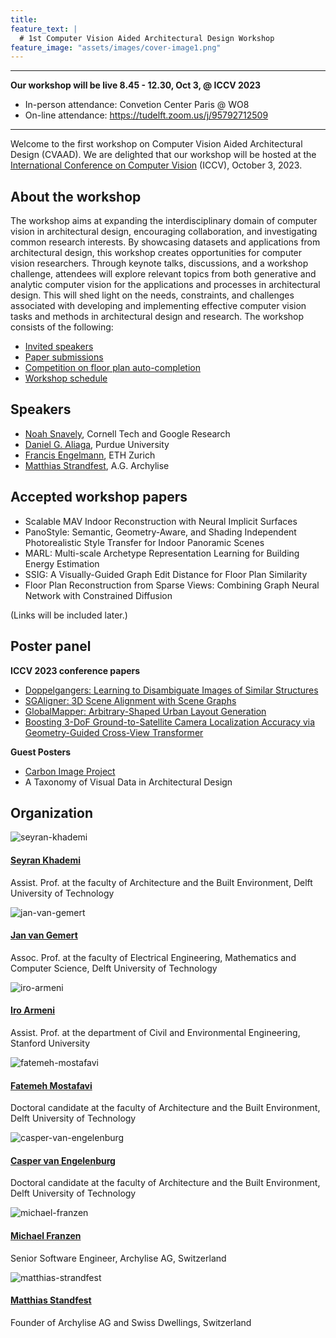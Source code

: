 ```yaml
---
title:
feature_text: |
  # 1st Computer Vision Aided Architectural Design Workshop
feature_image: "assets/images/cover-image1.png"
---
```


<!---
{% include button.html text="Call for Papers" link="/papers/" color="#1932E1" %}{% include button.html text="Competition" link="/competition/" color="#1932E1" %}{% include button.html text="Organization" link="/organization/" color="#1932E1" %}{% include button.html text="Keynotes" link="/keynotes/" color="#1932E1"%}
--->

<!---color blue: #7382EF, dark green: #8DAB7F, light green: #CFEE9D, pink: #ff54b0, color dark blue: #1932E1, color ... --->

---

**Our workshop will be live 8.45 - 12.30, Oct 3, @ ICCV 2023**

- In-person attendance: Convetion Center Paris @ WO8 
- On-line attendance: https://tudelft.zoom.us/j/95792712509

---

Welcome to the first workshop on Computer Vision Aided Architectural Design (CVAAD). We are delighted that our workshop will be hosted at the [International Conference on Computer Vision](https://iccv2023.thecvf.com/) (ICCV), October 3, 2023.

<!---color
*CVAAD aims at strengthening the partnership of architectural design with that of computer vision, by more formally closing the loop between real-world problems in architectural design and tangible computer vision tasks as well as properly curated data. Establishing denser feedback between the two disciplines could have a profound effect on the trillion-dollar built-environment market and, more crucially, the overall quality of life worldwide.* --->

## About the workshop

The workshop aims at expanding the interdisciplinary domain of computer vision in architectural design, encouraging collaboration, and investigating common research interests. By showcasing datasets and applications from architectural design, this workshop creates opportunities for computer vision researchers. Through keynote talks, discussions, and a workshop challenge, attendees will explore relevant topics from both generative and analytic computer vision for the applications and processes in architectural design. This will shed light on the needs, constraints, and challenges associated with developing and implementing effective computer vision tasks and methods in architectural design and research. The workshop consists of the following:

- [Invited speakers](/keynotes/)
- [Paper submissions](/papers/)
- [Competition on floor plan auto-completion](/competition/)
- [Workshop schedule](/schedule/)

## Speakers

- [Noah Snavely](https://www.cs.cornell.edu/~snavely/), Cornell Tech and Google Research
- [Daniel G. Aliaga](https://www.cs.purdue.edu/homes/aliaga/), Purdue University
- [Francis Engelmann](https://inf.ethz.ch/people/people-atoz/person-detail.Mjk1NTc0.TGlzdC8zMDQsLTIxNDE4MTU0NjA=.html), ETH Zurich
- [Matthias Strandfest](https://standfest.science/), A.G. Archylise

## Accepted workshop papers

- Scalable MAV Indoor Reconstruction with Neural Implicit Surfaces
- PanoStyle: Semantic, Geometry-Aware, and Shading Independent Photorealistic Style Transfer for Indoor Panoramic Scenes
- MARL: Multi-scale Archetype Representation Learning for Building Energy Estimation
- SSIG: A Visually-Guided Graph Edit Distance for Floor Plan Similarity
- Floor Plan Reconstruction from Sparse Views: Combining Graph Neural Network with Constrained Diffusion

(Links will be included later.)

## Poster panel

**ICCV 2023 conference papers**
- [Doppelgangers: Learning to Disambiguate Images of Similar Structures](https://arxiv.org/abs/2309.02420)
- [SGAligner: 3D Scene Alignment with Scene Graphs](https://arxiv.org/abs/2304.14880)
- [GlobalMapper: Arbitrary-Shaped Urban Layout Generation](https://arxiv.org/abs/2307.09693)
- [Boosting 3-DoF Ground-to-Satellite Camera Localization Accuracy via Geometry-Guided Cross-View Transformer](https://arxiv.org/abs/2307.08015)

**Guest Posters**
- [Carbon Image Project]()
- A Taxonomy of Visual Data in Architectural Design

## Organization

<div class="row">
    <div class="column">
        <div class="team-member">
              <img class="rounded" src="assets/images/seyran-photo.png" alt="seyran-khademi">
              <h4><a href="https://www.tudelft.nl/ewi/over-de-faculteit/afdelingen/intelligent-systems/pattern-recognition-bioinformatics/computer-vision-lab/people/seyran-khademi">Seyran Khademi</a></h4>
              <p class="text-muted">Assist. Prof. at the faculty of Architecture and the Built Environment, Delft University of Technology</p>
        </div>
    </div>
    <div class="column">
        <div class="team-member">
              <img class="rounded" src="assets/images/jan-photo.png" alt="jan-van-gemert">
              <h4><a href="https://www.tudelft.nl/ewi/over-de-faculteit/afdelingen/intelligent-systems/pattern-recognition-bioinformatics/computer-vision-lab/people/jan-van-gemert">Jan van Gemert</a></h4>
              <p class="text-muted">Assoc. Prof. at the faculty of Electrical Engineering, Mathematics and Computer Science, Delft University of Technology</p>
        </div>
    </div>
</div>

<div class="row">
    <div class="column">
        <div class="team-member">
              <img class="rounded" src="assets/images/iro-photo.png" alt="iro-armeni">
              <h4><a href="https://profiles.stanford.edu/iro-armeni?releaseVersion=10.5.2">Iro Armeni</a></h4>
              <p class="text-muted">Assist. Prof. at the department of Civil and Environmental Engineering, Stanford University</p>
        </div>
    </div>
    <div class="column">
        <div class="team-member">
              <img class="rounded" src="assets/images/fatemeh-photo.jpeg" alt="fatemeh-mostafavi">
              <h4><a href="https://www.tudelft.nl/staff/f.mostafavi/?cHash=db57104f8776c2a1522b91c039845e84">Fatemeh Mostafavi</a></h4>
              <p class="text-muted">Doctoral candidate at the faculty of Architecture and the Built Environment, Delft University of Technology</p>
        </div>
    </div>
</div>

<div class="row">
    <div class="column">
        <div class="team-member">
              <img class="rounded" src="assets/images/casper-photo.jpg" alt="casper-van-engelenburg">
              <h4><a href="https://www.tudelft.nl/staff/c.c.j.vanengelenburg/?cHash=a72f1da92639fa8301893a08d4b49da1">Casper van Engelenburg</a></h4>
              <p class="text-muted">Doctoral candidate at the faculty of Architecture and the Built Environment, Delft University of Technology</p>
        </div>
    </div>
    <div class="column">
        <div class="team-member">
              <img class="rounded" src="assets/images/michael-photo.png" alt="michael-franzen">
              <h4><a href="https://www.linkedin.com/in/michael-franzen-6a20b7149/">Michael Franzen</a></h4>
              <p class="text-muted">Senior Software Engineer, Archylise AG, Switzerland</p>
        </div>
    </div>
</div>

<div class="row">
    <div class="column">
        <div class="team-member">
              <img class="rounded" src="assets/images/mathias-photo.jfif" alt="matthias-strandfest">
              <h4><a href="https://standfest.science/">Matthias Standfest</a></h4>
              <p class="text-muted">Founder of Archylise AG and Swiss Dwellings, Switzerland </p>
        </div>
    </div>
</div>
